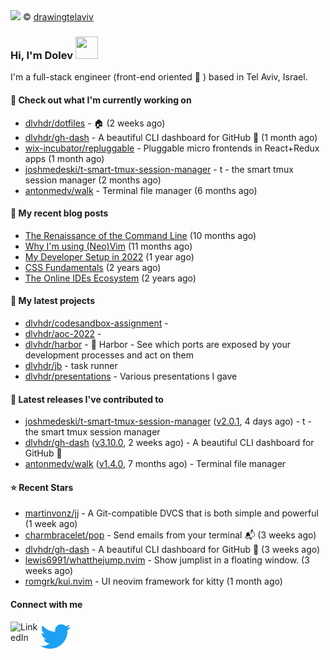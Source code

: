 <img src="https://user-images.githubusercontent.com/6196971/205364459-63d54329-d28a-403f-ac06-3baeb4685b46.jpg" />
© <a href="https://www.instagram.com/drawingtelaviv/">drawingtelaviv</a>

### Hi, I'm Dolev <img width="36px" height="36px" src="https://user-images.githubusercontent.com/1303154/88677602-1635ba80-d120-11ea-84d8-d263ba5fc3c0.gif" />

I'm a full-stack engineer (front-end oriented :rainbow: ) based in Tel Aviv, Israel.

#### 👷 Check out what I'm currently working on

- [dlvhdr/dotfiles](https://github.com/dlvhdr/dotfiles) - 🏠 (2 weeks ago)
- [dlvhdr/gh-dash](https://github.com/dlvhdr/gh-dash) - A beautiful CLI dashboard for GitHub 🚀  (1 month ago)
- [wix-incubator/repluggable](https://github.com/wix-incubator/repluggable) - Pluggable micro frontends in React&#43;Redux apps (1 month ago)
- [joshmedeski/t-smart-tmux-session-manager](https://github.com/joshmedeski/t-smart-tmux-session-manager) - t - the smart tmux session manager (2 months ago)
- [antonmedv/walk](https://github.com/antonmedv/walk) - Terminal file manager (6 months ago)

#### 📜 My recent blog posts

- [The Renaissance of the Command Line](https://dlvhdr.me/posts/the-renaissance-of-the-command-line) (10 months ago)
- [Why I&#39;m using (Neo)Vim](https://dlvhdr.me/posts/why-im-using-vim) (11 months ago)
- [My Developer Setup in 2022](https://dlvhdr.me/posts/dev-setup) (1 year ago)
- [CSS Fundamentals](https://dlvhdr.me/posts/css-fundamentals) (2 years ago)
- [The Online IDEs Ecosystem](https://dlvhdr.me/posts/online-ides-ecosystem) (2 years ago)

#### 🌱 My latest projects

- [dlvhdr/codesandbox-assignment](https://github.com/dlvhdr/codesandbox-assignment) - 
- [dlvhdr/aoc-2022](https://github.com/dlvhdr/aoc-2022) - 
- [dlvhdr/harbor](https://github.com/dlvhdr/harbor) - 🚢 Harbor - See which ports are exposed by your development processes and act on them
- [dlvhdr/jb](https://github.com/dlvhdr/jb) - task runner
- [dlvhdr/presentations](https://github.com/dlvhdr/presentations) - Various presentations I gave

#### 🔭 Latest releases I've contributed to

- [joshmedeski/t-smart-tmux-session-manager](https://github.com/joshmedeski/t-smart-tmux-session-manager) ([v2.0.1](https://github.com/joshmedeski/t-smart-tmux-session-manager/releases/tag/v2.0.1), 4 days ago) - t - the smart tmux session manager
- [dlvhdr/gh-dash](https://github.com/dlvhdr/gh-dash) ([v3.10.0](https://github.com/dlvhdr/gh-dash/releases/tag/v3.10.0), 2 weeks ago) - A beautiful CLI dashboard for GitHub 🚀 
- [antonmedv/walk](https://github.com/antonmedv/walk) ([v1.4.0](https://github.com/antonmedv/walk/releases/tag/v1.4.0), 7 months ago) - Terminal file manager

#### ⭐ Recent Stars

- [martinvonz/jj](https://github.com/martinvonz/jj) - A Git-compatible DVCS that is both simple and powerful (1 week ago)
- [charmbracelet/pop](https://github.com/charmbracelet/pop) - Send emails from your terminal 📬 (3 weeks ago)
- [dlvhdr/gh-dash](https://github.com/dlvhdr/gh-dash) - A beautiful CLI dashboard for GitHub 🚀  (3 weeks ago)
- [lewis6991/whatthejump.nvim](https://github.com/lewis6991/whatthejump.nvim) - Show jumplist in a floating window. (3 weeks ago)
- [romgrk/kui.nvim](https://github.com/romgrk/kui.nvim) - UI neovim framework for kitty (1 month ago)

#### Connect with me

[<img align="left" alt="LinkedIn" width="48px" src="https://camo.githubusercontent.com/c8a9c5b414cd812ad6a97a46c29af67239ddaeae08c41724ff7d945fb4c047e5/68747470733a2f2f6564656e742e6769746875622e696f2f537570657254696e7949636f6e732f696d616765732f7376672f6c696e6b6564696e2e737667" />][linkedin]

[<img align="left" alt="Twitter" width="48px" src="icons/twitter.svg" />][twitter]

[linkedin]: https://www.linkedin.com/in/dolev-hadar/
[twitter]: https://twitter.com/elys1um

